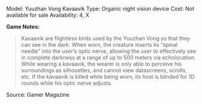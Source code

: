 Model: Yuuzhan Vong Kavaavik
Type: Organic night vision device
Cost: Not available for sale
Availability: 4, X

**Game Notes:** 
> Kavaavik are flightless birds used by the Yuuzhan Vong so that they can see in the dark. When worn, the creature inserts its “spinal needle” into the user’s optic nerve, allowing the user to effectively see in complete darkness at a range of up to 500 meters via echolocation. While wearing a kavaavik, the wearer is only able to perceive his surroundings as silhouettes, and cannot view datascreens, scrolls, etc. If the kavaavik is killed while being worn, its host is blinded for 1D rounds while his optic nerve adjusts.


Source: Gamer Magazine
